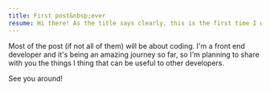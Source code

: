 ```yaml
---
title: First post&nbsp;ever
resume: Hi there! As the title says clearly, this is the first time I write a post, so it's also the first time I have a blog. I hope you enjoy the content I'm going to throw in here.
---
```


Most of the post (if not all of them) will be about coding. I'm a front end developer and it's being an amazing journey so far, so I'm planning to share with you the things I thing that can be useful to other developers.

See you around!
